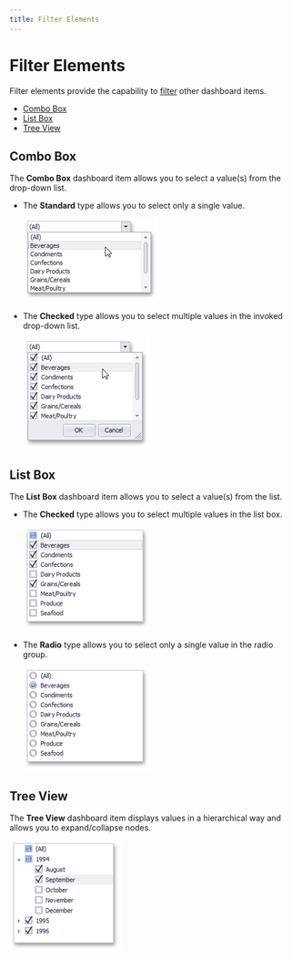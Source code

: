 ```yaml
---
title: Filter Elements
---
```

# Filter Elements
Filter elements provide the capability to [filter](../data-presentation/master-filtering.md) other dashboard items.
* [Combo Box](#combo-box)
* [List Box](#list-box)
* [Tree View](#tree-view)

## <a name="combo-box"/>Combo Box
The **Combo Box** dashboard item allows you to select a value(s) from the drop-down list.
* The **Standard** type allows you to select only a single value.
	
	![Combobox_Standard](../../../images/img24834.png)
* The **Checked** type allows you to select multiple values in the invoked drop-down list.
	
	![Combobox_Checked](../../../images/img24835.png)

## <a name="list-box"/>List Box
The **List Box** dashboard item allows you to select a value(s) from the list.
* The **Checked** type allows you to select multiple values in the list box.
	
	![Listbox_Checked](../../../images/img24840.png)
* The **Radio** type allows you to select only a single value in the radio group.
	
	![Listbox_Radio](../../../images/img24841.png)

## <a name="tree-view"/>Tree View
The **Tree View** dashboard item displays values in a hierarchical way and allows you to expand/collapse nodes.

![Treeview_Checked](../../../images/img24843.png)